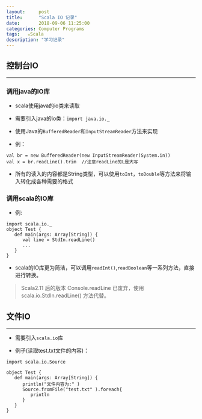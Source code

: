 ```yaml
---
layout:     post
title:      "Scala IO 记录"
date:       2018-09-06 11:25:00
categories: Computer Programs
tags:   ๑Scala
description: "学习记录"
---
```


## 控制台IO
---

### 调用java的IO库

- scala使用java的io类来读取

- 需要引入java的io类：`import java.io._`

- 使用Java的`BufferedReader`和`InputStreamReader`方法来实现

- 例：
```
val br = new BufferedReader(new InputStreamReader(System.in))
val x = br.readLine().trim  //注意readLine的L是大写
```

- 所有的读入的内容都是String类型，可以使用`toInt`，`toDouble`等方法来将输入转化成各种需要的格式

### 调用scala的IO库

- 例:
```
import scala.io._
object Test {
   def main(args: Array[String]) {
      val line = StdIn.readLine()
      ...
   }
}
```

- scala的IO库更为简洁，可以调用`readInt()`,`readBoolean`等一系列方法，直接进行转换。

> Scala2.11 后的版本 Console.readLine 已废弃，使用 scala.io.StdIn.readLine() 方法代替。

## 文件IO
---

- 需要引入`scala.io`库

- 例子(读取test.txt文件的内容)：
```
import scala.io.Source

object Test {
   def main(args: Array[String]) {
      println("文件内容为:" )
      Source.fromFile("test.txt" ).foreach{
         println
      }
   }
}
```
